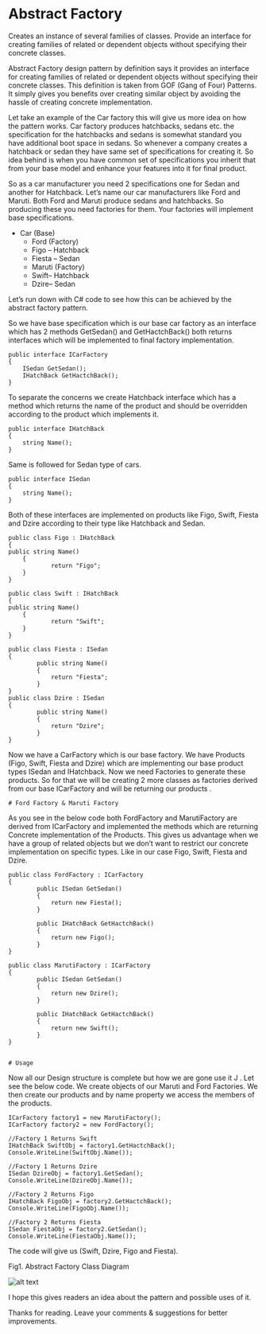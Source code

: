 ﻿# Abstract Factory

Creates an instance of several families of classes. Provide an interface for creating families of related or dependent objects without specifying their concrete classes.

Abstract Factory design pattern by definition says it provides an interface for creating families of related or dependent objects without specifying their concrete classes. This definition is taken from GOF (Gang of Four) Patterns. It simply gives you benefits over creating similar object by avoiding the hassle of creating concrete implementation.

Let take an example of the Car factory this will give us more idea on how the pattern works. Car factory produces hatchbacks, sedans etc. the specification for the hatchbacks and sedans is somewhat standard you have additional boot space in sedans. So whenever a company creates a hatchback or sedan they have same set of specifications for creating it. So idea behind is when you have common set of specifications you inherit that from your base model and enhance your features into it for final product.

So as a car manufacturer you need 2 specifications one for Sedan and another for Hatchback. Let’s name our car manufacturers like Ford and Maruti. Both Ford and Maruti produce sedans and hatchbacks. So producing these you need factories for them. Your factories will implement base specifications.

* Car (Base)
    * Ford (Factory)
    * Figo – Hatchback
    * Fiesta – Sedan
    * Maruti (Factory)
    * Swift– Hatchback
    * Dzire– Sedan

Let’s run down with C# code to see how this can be achieved by the abstract factory pattern.

So we have base specification which is our base car factory as an interface which has 2 methods GetSedan() and GetHactchBack() both returns interfaces which will be implemented to final factory implementation.
    
    
    public interface ICarFactory
    {
        ISedan GetSedan();
        IHatchBack GetHactchBack();
    }
    

To separate the concerns we create Hatchback interface which has a method which returns the name of the product and should be overridden according to the product which implements it.
    
    public interface IHatchBack
    {
        string Name();
    }
    
Same is followed for Sedan type of cars.
    
    
    public interface ISedan
    {
        string Name();
    }
    
Both of these interfaces are implemented on products like Figo, Swift, Fiesta and Dzire according to their type like Hatchback and Sedan.

    
    public class Figo : IHatchBack
    {
    public string Name()
        {
                return "Figo";
        }
    }

    public class Swift : IHatchBack
    {
    public string Name()
        {
                return "Swift";
        }
    }

    public class Fiesta : ISedan
    {
            public string Name()
            {
                return "Fiesta";
            }
    }
    public class Dzire : ISedan
    {
            public string Name()
            {
                return "Dzire";
            }
    }
    


Now we have a CarFactory which is our base factory. We have Products (Figo, Swift, Fiesta and Dzire) which are implementing our base product types ISedan and IHatchback. Now we need Factories to generate these products. So for that we will be creating 2 more classes as factories derived from our base ICarFactory and will be returning our products .


    # Ford Factory & Maruti Factory
As you see in the below code both FordFactory and MarutiFactory are derived from ICarFactory and implemented the methods which are returning Concrete implementation of the Products. This gives us advantage when we have a group of related objects but we don’t want to restrict our concrete implementation on specific types. Like in our case Figo, Swift, Fiesta and Dzire.
    
    public class FordFactory : ICarFactory
    {
            public ISedan GetSedan()
            {
                return new Fiesta();
            }

            public IHatchBack GetHactchBack()
            {
                return new Figo();
            }
    }

    public class MarutiFactory : ICarFactory
    {
            public ISedan GetSedan()
            {
                return new Dzire();
            }

            public IHatchBack GetHactchBack()
            {
                return new Swift();
            }
    }
    

    # Usage

Now all our Design structure is complete but how we are gone use it  J . Let see the below code.
    We create objects of our Maruti and Ford Factories. We then create our products and by name property we access the members of the products.

    
    ICarFactory factory1 = new MarutiFactory();
    ICarFactory factory2 = new FordFactory();

    //Factory 1 Returns Swift
    IHatchBack SwiftObj = factory1.GetHactchBack();          
    Console.WriteLine(SwiftObj.Name());

    //Factory 1 Returns Dzire
    ISedan DzireObj = factory1.GetSedan();
    Console.WriteLine(DzireObj.Name());

    //Factory 2 Returns Figo
    IHatchBack FigoObj = factory2.GetHactchBack();
    Console.WriteLine(FigoObj.Name());

    //Factory 2 Returns Fiesta
    ISedan FiestaObj = factory2.GetSedan();
    Console.WriteLine(FiestaObj.Name());
    

The code will give us (Swift, Dzire, Figo and Fiesta).

Fig1. Abstract Factory Class Diagram

![alt text](http://1.bp.blogspot.com/-2ObYGQI333g/VTYaVOxV_4I/AAAAAAAAYLE/EHyiXA2TEmI/s1600/Abs_Factory.png "Abstract Factory Class Diagram")

I hope this gives readers an idea about the pattern and possible uses of it.

Thanks for reading. 
Leave your comments & suggestions for better improvements.